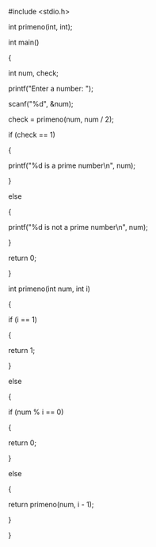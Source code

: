 #include <stdio.h>

int primeno(int, int);

int main()

{

int num, check;

printf("Enter a number: ");

scanf("%d", &num);

check = primeno(num, num / 2);

if (check == 1)

{

printf("%d is a prime number\n", num);

}

else

{

printf("%d is not a prime number\n", num);

}

return 0;

}

int primeno(int num, int i)

{

if (i == 1)

{

return 1;

}

else

{

if (num % i == 0)

{

return 0;

}

else

{

return primeno(num, i - 1);

}

}
